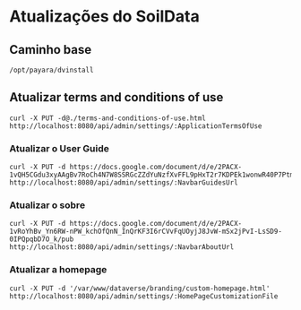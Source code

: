 # Atualizações do SoilData

## Caminho base

```
/opt/payara/dvinstall
```

## Atualizar terms and conditions of use

```
curl -X PUT -d@./terms-and-conditions-of-use.html  http://localhost:8080/api/admin/settings/:ApplicationTermsOfUse
```

### Atualizar o User Guide

```
curl -X PUT -d https://docs.google.com/document/d/e/2PACX-1vQH5CGdu3xyAAgBv7RoCh4N7W8SSRGcZZdYuNzfXvFFL9pHxT2r7KDPEk1wonwR40P7Ptm9o1rcTIeS/pub http://localhost:8080/api/admin/settings/:NavbarGuidesUrl

```

### Atualizar o sobre

```
curl -X PUT -d https://docs.google.com/document/d/e/2PACX-1vRoYhBv_Yn6RW-nPW_kchOfQnN_InQrKF3I6rCVvFqUOyjJ8JvW-mSx2jPvI-LsSD9-0IPQpqbD7O_k/pub http://localhost:8080/api/admin/settings/:NavbarAboutUrl

```

### Atualizar a homepage

```
curl -X PUT -d '/var/www/dataverse/branding/custom-homepage.html' http://localhost:8080/api/admin/settings/:HomePageCustomizationFile
```
